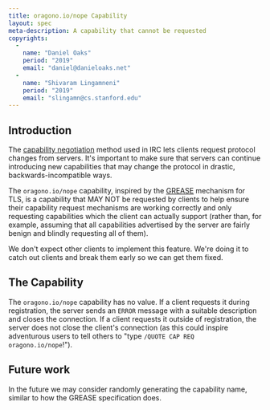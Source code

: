 ```yaml
---
title: oragono.io/nope Capability
layout: spec
meta-description: A capability that cannot be requested
copyrights:
  -
    name: "Daniel Oaks"
    period: "2019"
    email: "daniel@danieloaks.net"
  -
    name: "Shivaram Lingamneni"
    period: "2019"
    email: "slingamn@cs.stanford.edu"
---
```

## Introduction
The [capability negotiation](https://ircv3.net/specs/core/capability-negotiation) method used in IRC lets clients request protocol changes from servers. It's important to make sure that servers can continue introducing new capabilities that may change the protocol in drastic, backwards-incompatible ways.

The `oragono.io/nope` capability, inspired by the [GREASE](https://tools.ietf.org/html/draft-ietf-tls-grease-01) mechanism for TLS, is a capability that MAY NOT be requested by clients to help ensure their capability request mechanisms are working correctly and only requesting capabilities which the client can actually support (rather than, for example, assuming that all capabilities advertised by the server are fairly benign and blindly requesting all of them).

We don't expect other clients to implement this feature. We're doing it to catch out clients and break them early so we can get them fixed.

## The Capability
The `oragono.io/nope` capability has no value. If a client requests it during registration, the server sends an `ERROR` message with a suitable description and closes the connection. If a client requests it outside of registration, the server does not close the client's connection (as this could inspire adventurous users to tell others to "type `/QUOTE CAP REQ oragono.io/nope`!").

## Future work
In the future we may consider randomly generating the capability name, similar to how the GREASE specification does.
